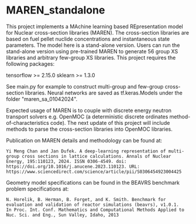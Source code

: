 # MAREN_standalone
This project implements a MAchine learning based REpresentation model for Nuclear cross-section libraries (MAREN). The cross-section libraries are based on fuel pellet nuclide concentrations and instantaneous state parameters. The model here is a stand-alone version. Users can run the stand-alone version using pre-trained MAREN to generate 56 group XS libraries and arbitrary few-group XS libraries. This project requires the following packages:

tensorflow >= 2.15.0
sklearn >= 1.3.0

See main.py for example to construct multi-group and few-group cross-section libraries. Neural networks are saved as tf.keras.Models under the folder "maren_sa_01042024".

 Expected usage of MAREN is to couple with discrete energy neutron transport solvers e.g. OpenMOC (a deterministic discrete ordinates method-of-characteristics code). The next update of this project will include methods to parse the cross-section libraries into OpenMOC libraries. 


Publication on MAREN details and methodology can be found at:

    Yi Meng Chan and Jan Dufek. A deep-learning representation of multi-group cross sections in lattice calculations. Annals of Nuclear Energy, 195:110123, 2024. ISSN 0306-4549. doi: https://doi.org/10.1016/j.anucene.2023.110123. URL: https://www.sciencedirect.com/science/article/pii/S0306454923004425

Geometry model specifications can be found in the BEAVRS benchmark problem specifications at:

    N. Horelik, B. Herman, B. Forget, and K. Smith. Benchmark for evaluation and validation of reactor simulations (beavrs), v1.0.1. 
    In Proc. Int. Conf. Mathematics and Computational Methods Applied to Nuc. Sci. and Eng., Sun Valley, Idaho, 2013
